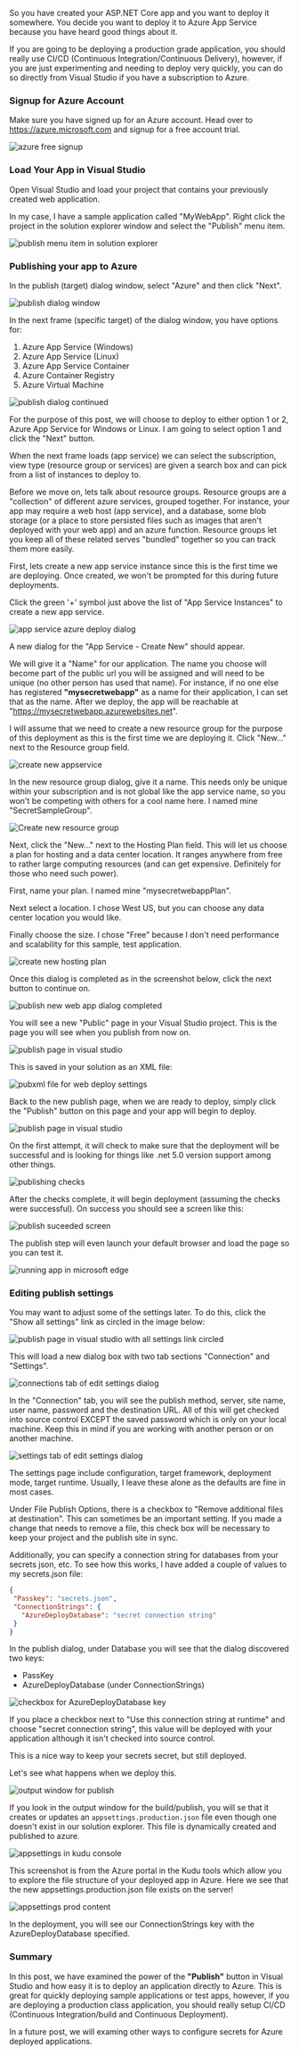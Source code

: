 <!--## Deploy to Azure App Service - Easy -->
So you have created your ASP.NET Core app and you want to deploy it somewhere. You decide you want to deploy it to Azure App Service because you have heard good things about it. 

If you are going to be deploying a production grade application, you should really use CI/CD (Continuous Integration/Continuous Delivery), however, if you are just experimenting and needing to deploy very quickly, you can do so directly from Visual Studio if you have a subscription to Azure.

### Signup for Azure Account
Make sure you have signed up for an Azure account. Head over to https://azure.microsoft.com and signup for a free account trial.

![azure free signup](https://raw.githubusercontent.com/mobiletonster/blogposts/main/code/cloud/images/azure-ezdeploy/1-azure-free-signup.jpg#screenshot)

### Load Your App in Visual Studio
Open Visual Studio and load your project that contains your previously created web application.

In my case, I have a sample application called "MyWebApp". Right click the project in the solution explorer window and select the "Publish" menu item.

![publish menu item in solution explorer](https://raw.githubusercontent.com/mobiletonster/blogposts/main/code/cloud/images/azure-ezdeploy/2-publish-menu.jpg#screenshot)


### Publishing your app to Azure
In the publish (target) dialog window, select "Azure" and then click "Next".

![publish dialog window](https://raw.githubusercontent.com/mobiletonster/blogposts/main/code/cloud/images/azure-ezdeploy/3-publish-dialog.jpg#screenshot)

In the next frame  (specific target) of the dialog window, you have options for:
1) Azure App Service (Windows)
2) Azure App Service (Linux)
3) Azure App Service Container
4) Azure Container Registry
5) Azure Virtual Machine

![publish dialog continued](https://raw.githubusercontent.com/mobiletonster/blogposts/main/code/cloud/images/azure-ezdeploy/4-publish-dialog2.jpg#screenshot)

For the purpose of this post, we will choose to deploy to either option 1 or 2, Azure App Service for Windows or Linux. I am going to select option 1 and click the "Next" button.

When the next frame loads (app service) we can select the subscription, view type (resource group or services) are given a search box and can pick from a list of instances to deploy to.

Before we move on, lets talk about resource groups. Resource groups are a "collection" of different azure services, grouped together. For instance, your app may require a web host (app service), and a database, some blob storage (or a place to store persisted files such as images that aren't deployed with your web app) and an azure function. Resource groups let you keep all of these related serves "bundled" together so you can track them more easily.

First, lets create a new app service instance since this is the first time we are deploying. Once created, we won't be prompted for this during future deployments.

Click the green '+' symbol just above the list of "App Service Instances" to create a new app service.

![app service azure deploy dialog](https://raw.githubusercontent.com/mobiletonster/blogposts/main/code/cloud/images/azure-ezdeploy/5-app-service-dialog.jpg#screenshot)

A new dialog for the "App Service - Create New" should appear.

We will give it a "Name" for our application. The name you choose will become part of the public url you will be assigned and will need to be unique (no other person has used that name). For instance, if no one else has registered **"mysecretwebapp"** as a name for their application, I can set that as the name. After we deploy, the app will be reachable at "https://mysecretwebapp.azurewebsites.net".

I will assume that we need to create a new resource group for the purpose of this deployment as this is the first time we are deploying it. Click "New..." next to the Resource group field.

![create new appservice](https://raw.githubusercontent.com/mobiletonster/blogposts/main/code/cloud/images/azure-ezdeploy/6-create-new-appservice.jpg#screenshot)

In the new resource group dialog, give it a name. This needs only be unique within your subscription and is not global like the app service name, so you won't be competing with others for a cool name here. I named mine "SecretSampleGroup".

![Create new resource group](https://raw.githubusercontent.com/mobiletonster/blogposts/main/code/cloud/images/azure-ezdeploy/7-new-resource-group.jpg#screenshot)

Next, click the "New..." next to the Hosting Plan field. This will let us choose a plan for hosting and a data center location. It ranges anywhere from free to rather large computing resources (and can get expensive. Definitely for those who need such power). 

First, name your plan. I named mine "mysecretwebappPlan".

Next select a location. I chose West US, but you can choose any data center location you would like.

Finally choose the size. I chose "Free" because I don't need performance and scalability for this sample, test application.

![create new hosting plan](https://raw.githubusercontent.com/mobiletonster/blogposts/main/code/cloud/images/azure-ezdeploy/8-new-hosting-plan.jpg#screenshot)

Once this dialog is completed as in the screenshot below, click the next button to continue on.

![publish new web app dialog completed](https://raw.githubusercontent.com/mobiletonster/blogposts/main/code/cloud/images/azure-ezdeploy/9-publish-new-webapp.jpg#screenshot)

You will see a new "Public" page in your Visual Studio project. This is the page you will see when you publish from now on. 

![publish page in visual studio](https://raw.githubusercontent.com/mobiletonster/blogposts/main/code/cloud/images/azure-ezdeploy/10-publish-dialog.jpg#screenshot)

This is saved in your solution as an XML file:

![pubxml file for web deploy settings](https://raw.githubusercontent.com/mobiletonster/blogposts/main/code/cloud/images/azure-ezdeploy/11-webdeploy-xml.jpg#screenshot)

Back to the new publish page, when we are ready to deploy, simply click the "Publish" button on this page and your app will begin to deploy.

![publish page in visual studio](https://raw.githubusercontent.com/mobiletonster/blogposts/main/code/cloud/images/azure-ezdeploy/10-publish-dialog.jpg#screenshot)

On the first attempt, it will check to make sure that the deployment will be successful and is looking for things like .net 5.0 version support among other things.

![publishing checks](https://raw.githubusercontent.com/mobiletonster/blogposts/main/code/cloud/images/azure-ezdeploy/12-publishing-checks.jpg#screenshot)

After the checks complete, it will begin deployment (assuming the checks were successful). On success you should see a screen like this:

![publish suceeded screen](https://raw.githubusercontent.com/mobiletonster/blogposts/main/code/cloud/images/azure-ezdeploy/13-publish-suceeded.jpg#screenshot)

The publish step will even launch your default browser and load the page so you can test it.

![running app in microsoft edge](https://raw.githubusercontent.com/mobiletonster/blogposts/main/code/cloud/images/azure-ezdeploy/14-app-running.jpg#screenshot)


### Editing publish settings
You may want to adjust some of the settings later. To do this, click the "Show all settings" link as circled in the image below:

![publish page in visual studio with all settings link circled](https://raw.githubusercontent.com/mobiletonster/blogposts/main/code/cloud/images/azure-ezdeploy/15-show-all-settings.jpg#screenshot)

This will load a new dialog box with two tab sections "Connection" and "Settings".

![connections tab of edit settings dialog](https://raw.githubusercontent.com/mobiletonster/blogposts/main/code/cloud/images/azure-ezdeploy/16-connection.jpg#screenshot)
 
 In the "Connection" tab, you will see the publish method, server, site name, user name, password and the destination URL. All of this will get checked into source control EXCEPT the saved password which is only on your local machine. Keep this in mind if you are working with another person or on another machine.

 ![settings tab of edit settings dialog](https://raw.githubusercontent.com/mobiletonster/blogposts/main/code/cloud/images/azure-ezdeploy/17-settings.jpg#screenshot)

 The settings page include configuration, target framework, deployment mode, target runtime. Usually, I leave these alone as the defaults are fine in most cases.

 Under File Publish Options, there is a checkbox to "Remove additional files at destination". This can sometimes be an important setting. If you made a change that needs to remove a file, this check box will be necessary to keep your project and the publish site in sync.

 Additionally, you can specify a connection string for databases from your secrets json, etc. To see how this works, I have added a couple of values to my secrets.json file:

 ```json
 {
  "Passkey": "secrets.json",
  "ConnectionStrings": {
    "AzureDeployDatabase": "secret connection string"
  }
}
```

In the publish dialog, under Database you will see that the dialog discovered two keys: 
* PassKey
* AzureDeployDatabase (under ConnectionStrings)

![checkbox for AzureDeployDatabase key](https://raw.githubusercontent.com/mobiletonster/blogposts/main/code/cloud/images/azure-ezdeploy/18-connection-string.jpg#screenshot)

If you place a checkbox next to "Use this connection string at runtime" and choose "secret connection string", this value will be deployed with your application although it isn't checked into source control.

This is a nice way to keep your secrets secret, but still deployed.

Let's see what happens when we deploy this.

![output window for publish](https://raw.githubusercontent.com/mobiletonster/blogposts/main/code/cloud/images/azure-ezdeploy/19-publish-output.jpg#screenshot)

If you look in the output window for the build/publish, you will se that it creates or updates an `appsettings.production.json` file even though one doesn't exist in our solution explorer. This file is dynamically created and published to azure.

![appsettings in kudu console](https://raw.githubusercontent.com/mobiletonster/blogposts/main/code/cloud/images/azure-ezdeploy/20-appsettings-prod.jpg#screenshot)

This screenshot is from the Azure portal in the Kudu tools which allow you to explore the file structure of your deployed app in Azure. Here we see that the new appsettings.production.json file exists on the server!

![appsettings prod content](https://raw.githubusercontent.com/mobiletonster/blogposts/main/code/cloud/images/azure-ezdeploy/21-appsetting-contents.jpg#screenshot)

In the deployment, you will see our ConnectionStrings key with the AzureDeployDatabase specified.

### Summary
In this post, we have examined the power of the **"Publish"** button in Visual Studio and how easy it is to deploy an application directly to Azure. This is great for quickly deploying sample applications or test apps, however, if you are deploying a production class application, you should really setup CI/CD (Continuous Integration/build and Continuous Deployment). 

In a future post, we will examing other ways to configure secrets for Azure deployed applications.

